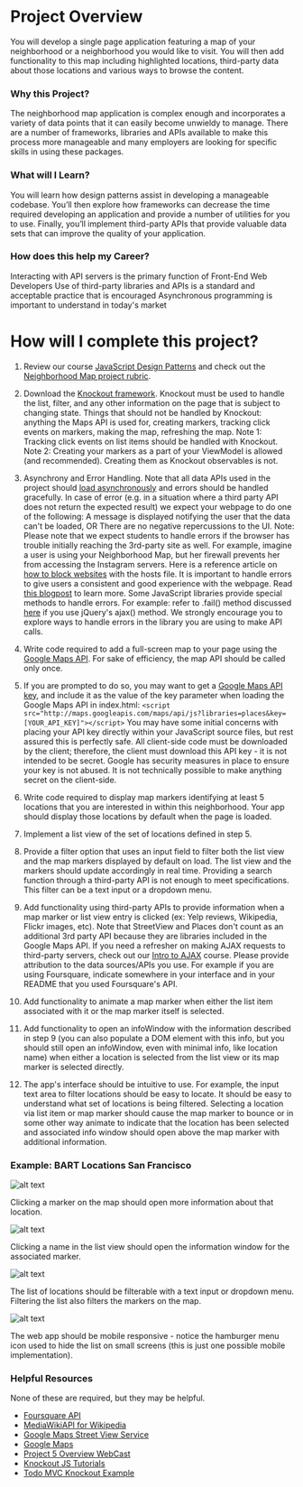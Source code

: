 # Project Overview

You will develop a single page application featuring a map of your neighborhood or a neighborhood you would like to visit. You will then add functionality to this map including highlighted locations, third-party data about those locations and various ways to browse the content.

### Why this Project?
The neighborhood map application is complex enough and incorporates a variety of data points that it can easily become unwieldy to manage. There are a number of frameworks, libraries and APIs available to make this process more manageable and many employers are looking for specific skills in using these packages.

### What will I Learn?
You will learn how design patterns assist in developing a manageable codebase. You’ll then explore how frameworks can decrease the time required developing an application and provide a number of utilities for you to use. Finally, you’ll implement third-party APIs that provide valuable data sets that can improve the quality of your application.

### How does this help my Career?
Interacting with API servers is the primary function of Front-End Web Developers
Use of third-party libraries and APIs is a standard and acceptable practice that is encouraged
Asynchronous programming is important to understand in today's market

# How will I complete this project?

1. Review our course [JavaScript Design Patterns](https://www.udacity.com/course/javascript-design-patterns--ud989) and check out the [Neighborhood Map project rubric](https://review.udacity.com/#!/rubrics/17/view).

2. Download the [Knockout framework](http://knockoutjs.com/). Knockout must be used to handle the list, filter, and any other information on the page that is subject to changing state. Things that should not be handled by Knockout: anything the Maps API is used for, creating markers, tracking click events on markers, making the map, refreshing the map. Note 1: Tracking click events on list items should be handled with Knockout. Note 2: Creating your markers as a part of your ViewModel is allowed (and recommended). Creating them as Knockout observables is not.

3. Asynchrony and Error Handling. Note that all data APIs used in the project should [load asynchronously](https://discussions.udacity.com/t/handling-google-maps-in-async-and-fallback/34282) and errors should be handled gracefully. In case of error (e.g. in a situation where a third party API does not return the expected result) we expect your webpage to do one of the following: A message is displayed notifying the user that the data can't be loaded, OR There are no negative repercussions to the UI. Note: Please note that we expect students to handle errors if the browser has trouble initially reaching the 3rd-party site as well. For example, imagine a user is using your Neighborhood Map, but her firewall prevents her from accessing the Instagram servers. Here is a reference article on [how to block websites](http://www.digitaltrends.com/computing/how-to-block-a-website/) with the hosts file. It is important to handle errors to give users a consistent and good experience with the webpage. Read [this blogpost](http://ruben.verborgh.org/blog/2012/12/31/asynchronous-error-handling-in-javascript/) to learn more. Some JavaScript libraries provide special methods to handle errors. For example: refer to .fail() method discussed [here](http://api.jquery.com/jquery.ajax/#jqXHR) if you use jQuery's ajax() method. We strongly encourage you to explore ways to handle errors in the library you are using to make API calls.

4. Write code required to add a full-screen map to your page using the [Google Maps API](https://developers.google.com/maps/). For sake of efficiency, the map API should be called only once.

5. If you are prompted to do so, you may want to get a [Google Maps API key](https://developers.google.com/maps/documentation/javascript/get-api-key), and include it as the value of the key parameter when loading the Google Maps API in index.html: ```<script src="http://maps.googleapis.com/maps/api/js?libraries=places&key=[YOUR_API_KEY]"></script>``` You may have some initial concerns with placing your API key directly within your JavaScript source files, but rest assured this is perfectly safe. All client-side code must be downloaded by the client; therefore, the client must download this API key - it is not intended to be secret. Google has security measures in place to ensure your key is not abused. It is not technically possible to make anything secret on the client-side.

6. Write code required to display map markers identifying at least 5 locations that you are interested in within this neighborhood. Your app should display those locations by default when the page is loaded.

7. Implement a list view of the set of locations defined in step 5.

8. Provide a filter option that uses an input field to filter both the list view and the map markers displayed by default on load. The list view and the markers should update accordingly in real time. Providing a search function through a third-party API is not enough to meet specifications. This filter can be a text input or a dropdown menu.

9. Add functionality using third-party APIs to provide information when a map marker or list view entry is clicked (ex: Yelp reviews, Wikipedia, Flickr images, etc). Note that StreetView and Places don't count as an additional 3rd party API because they are libraries included in the Google Maps API. If you need a refresher on making AJAX requests to third-party servers, check out our [Intro to AJAX](https://www.udacity.com/course/ud110) course. Please provide attribution to the data sources/APIs you use. For example if you are using Foursquare, indicate somewhere in your interface and in your README that you used Foursquare's API.

10. Add functionality to animate a map marker when either the list item associated with it or the map marker itself is selected.

11. Add functionality to open an infoWindow with the information described in step 9 (you can also populate a DOM element with this info, but you should still open an infoWindow, even with minimal info, like location name) when either a location is selected from the list view or its map marker is selected directly.

12. The app's interface should be intuitive to use. For example, the input text area to filter locations should be easy to locate. It should be easy to understand what set of locations is being filtered. Selecting a location via list item or map marker should cause the map marker to bounce or in some other way animate to indicate that the location has been selected and associated info window should open above the map marker with additional information.

### Example: BART Locations San Francisco

![alt text](http://i.imgur.com/7SJztlY.png)


Clicking a marker on the map should open more information about that location.

![alt text](http://i.imgur.com/74IC6X6.png)

Clicking a name in the list view should open the information window for the associated marker.

![alt text](http://i.imgur.com/KCYzG3L.png)

The list of locations should be filterable with a text input or dropdown menu. Filtering the list also filters the markers on the map.

![alt text](http://i.imgur.com/Dj2sWt7.png)

The web app should be mobile responsive - notice the hamburger menu icon used to hide the list on small screens (this is just one possible mobile implementation).

### Helpful Resources
None of these are required, but they may be helpful.

* [Foursquare API](https://developer.foursquare.com/)
* [MediaWikiAPI for Wikipedia](http://www.mediawiki.org/wiki/API:Main_page)
* [Google Maps Street View Service](https://developers.google.com/maps/documentation/javascript/streetview)
* [Google Maps](https://developers.google.com/maps/documentation/)
* [Project 5 Overview WebCast](https://github.com/udacity/fend-office-hours/tree/master/Javascript%20Design%20Patterns/P5%20Project%20Overview)
* [Knockout JS Tutorials](http://learn.knockoutjs.com/)
* [Todo MVC Knockout Example](http://todomvc.com/examples/knockoutjs/)
